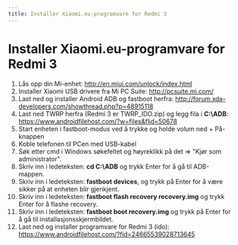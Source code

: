 ```yaml
---
title: Installer Xiaomi.eu-programvare for Redmi 3
---
```


# Installer Xiaomi.eu-programvare for Redmi 3
1. Lås opp din Mi-enhet: http://en.miui.com/unlock/index.html
2. Installer Xiaomi USB drivere fra Mi PC Suite: http://pcsuite.mi.com/
3. Last ned og installer Android ADB og fastboot herfra: http://forum.xda-developers.com/showthread.php?p=48915118
4. Last ned TWRP herfra (Redmi 3 er TWRP_IDO.zip) og legg fila i **C:\ADB**: https://www.androidfilehost.com/?w=files&flid=50678
6. Start enheten i fastboot-modus ved å trykke og holde volum ned + På-knappen
7. Koble telefonen til PCen med USB-kabel
8. Søk etter cmd i Windows søkefeltet og høyreklikk på det => "Kjør som administrator".
9. Skriv inn i ledeteksten: **cd C:\ADB** og trykk Enter for å gå til ADB-mappen.
10. Skriv inn i ledeteksten: **fastboot devices**, og trykk på Enter for å være sikker på at enheten blir gjenkjent.
11. Skriv inn i ledeteksten: **fastboot flash recovery recovery.img** og trykk Enter for å flashe recovery.
12. Skriv inn i ledeteksten: **fastboot boot recovery.img** og trykk på Enter for å gå til installasjonsskjermbildet.
13. Last ned og installer programvare for Redmi 3 (ido): https://www.androidfilehost.com/?fid=24665539028713645
